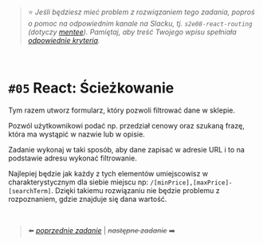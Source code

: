 > :star: *Jeśli będziesz mieć problem z rozwiązaniem tego zadania, poproś o pomoc na odpowiednim kanale na Slacku, tj. `s2e08-react-routing` (dotyczy [mentee](https://devmentor.pl/mentoring-javascript/)). Pamiętaj, aby treść Twojego wpisu spełniała [odpowiednie kryteria](https://devmentor.pl/jak-prosic-o-pomoc/).*

&nbsp;

# `#05` React: Ścieżkowanie

Tym razem utworz formularz, który pozwoli filtrować dane w sklepie.

Pozwól użytkownikowi podać np. przedział cenowy oraz szukaną frazę, która ma wystąpić w nazwie lub w opisie.

Zadanie wykonaj w taki sposób, aby dane zapisać w adresie URL i to na podstawie adresu wykonać filtrowanie.

Najlepiej będzie jak każdy z tych elementów umiejscowisz w charakterystycznym dla siebie miejscu np: `/[minPrice],[maxPrice]-[searchTerm]`. Dzięki takiemu rozwiązaniu nie będzie problemu z rozpoznaniem, gdzie znajduje się dana wartość.

&nbsp;


> :arrow_left: [*poprzednie zadanie*](./../04) | ~~*następne zadanie*~~ :arrow_right:
